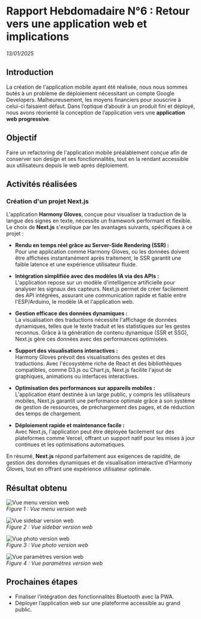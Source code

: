 # Rapport Hebdomadaire N°6 : Retour vers une application web et implications  
_13/01/2025_

## Introduction
La création de l'application mobile ayant été réalisée, nous nous sommes butés à un problème de déploiement nécessitant un compte Google Developers. Malheureusement, les moyens financiers pour souscrire à celui-ci faisaient défaut. Dans l’optique d’aboutir à un produit fini et déployé, nous avons réorienté la conception de l’application vers une **application web progressive**.

## Objectif
Faire un refactoring de l'application mobile préalablement conçue afin de conserver son design et ses fonctionnalités, tout en la rendant accessible aux utilisateurs depuis le web après déploiement.

## Activités réalisées

### Création d'un projet Next.js
L'application **Harmony Gloves**, conçue pour visualiser la traduction de la langue des signes en texte, nécessite un framework performant et flexible. Le choix de **Next.js** s'explique par les avantages suivants, spécifiques à ce projet :

- **Rendu en temps réel grâce au Server-Side Rendering (SSR) :**  
  Pour une application comme Harmony Gloves, où les données doivent être affichées instantanément après traitement, le SSR garantit une faible latence et une expérience utilisateur fluide.

- **Intégration simplifiée avec des modèles IA via des APIs :**  
  L'application repose sur un modèle d'intelligence artificielle pour analyser les signaux des capteurs. Next.js permet de créer facilement des API intégrées, assurant une communication rapide et fiable entre l'ESP/Arduino, le modèle IA et l'application web.

- **Gestion efficace des données dynamiques :**  
  La visualisation des traductions nécessite l'affichage de données dynamiques, telles que le texte traduit et les statistiques sur les gestes reconnus. Grâce à la génération de contenu dynamique (SSR et SSG), Next.js gère ces données avec des performances optimisées.

- **Support des visualisations interactives :**  
  Harmony Gloves prévoit des visualisations des gestes et des traductions. Avec l'écosystème riche de React et des bibliothèques compatibles, comme D3.js ou Chart.js, Next.js facilite l'ajout de graphiques, animations ou interfaces interactives.

- **Optimisation des performances sur appareils mobiles :**  
  L'application étant destinée à un large public, y compris les utilisateurs mobiles, Next.js garantit une performance optimale grâce à son système de gestion de ressources, de préchargement des pages, et de réduction des temps de chargement.

- **Déploiement rapide et maintenance facile :**  
  Avec Next.js, l'application peut être déployée facilement sur des plateformes comme Vercel, offrant un support natif pour les mises à jour continues et les optimisations automatiques.

En résumé, **Next.js** répond parfaitement aux exigences de rapidité, de gestion des données dynamiques et de visualisation interactive d’Harmony Gloves, tout en offrant une expérience utilisateur optimale.

## Résultat obtenu
![Vue menu version web](/images/screenmenu.jpg)  
_Figure 1 : Vue menu version web_

![Vue sidebar version web](/images/screensidebar.jpg)  
_Figure 2 : Vue sidebar version web_

![Vue photo version web](/images/screephoto.jpg)  
_Figure 3 : Vue photo version web_

![Vue paramètres version web](/images/screensettings.jpg)  
_Figure 4 : Vue paramètres version web_

## Prochaines étapes
- Finaliser l’intégration des fonctionnalités Bluetooth avec la PWA.
- Déployer l’application web sur une plateforme accessible au grand public.
